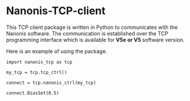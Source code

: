 # Nanonis-TCP-client
This TCP client package is written in Python to communicates with the Nanonis software. The communication is established over the TCP programming interface which is available for **V5e or V5** software version. 

Here is an example of using the package.

```
import nanonis_tcp as tcp

my_tcp = tcp.tcp_ctrl()

connect = tcp.nanonis_ctrl(my_tcp)

connect.BiasSet(0.5)
```
